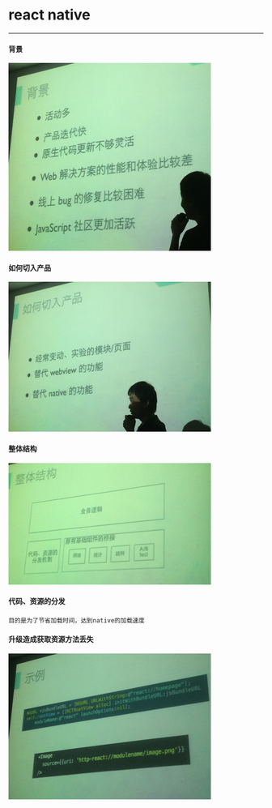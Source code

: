 # react native

---------------------

#### 背景
![图](images/react/IMG_5353.JPG)
#### 如何切入产品
![图](images/react/IMG_5354.JPG)
#### 整体结构
![图](images/react/IMG_5355.JPG)
#### 代码、资源的分发
    目的是为了节省加载时间，达到native的加载速度
#### 升级造成获取资源方法丢失
![图](images/react/IMG_5359.JPG)

